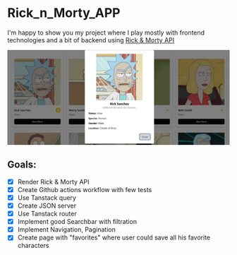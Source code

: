 # Rick_n_Morty_APP

I'm happy to show you my project where I play mostly with frontend technologies and a bit of backend using [Rick & Morty API](https://rickandmortyapi.com/documentation/) 

![Screenshot of Rick & Morty App](Screenshot.png)

## Goals:
- [x] Render Rick & Morty API
- [x] Create Github actions workflow with few tests
- [x] Use Tanstack query
- [x] Create JSON server
- [x] Use Tanstack router
- [x] Implement good Searchbar with filtration
- [x] Implement Navigation, Pagination 
- [x] Create page with "favorites" where user could save all his favorite characters
